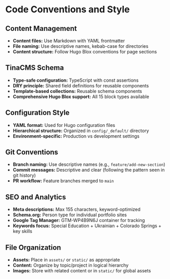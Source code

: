 # Code Conventions and Style

## Content Management
- **Content files:** Use Markdown with YAML frontmatter
- **File naming:** Use descriptive names, kebab-case for directories
- **Content structure:** Follow Hugo Blox conventions for page sections

## TinaCMS Schema
- **Type-safe configuration:** TypeScript with const assertions
- **DRY principle:** Shared field definitions for reusable components
- **Template-based collections:** Reusable schema components
- **Comprehensive Hugo Blox support:** All 15 block types available

## Configuration Style
- **YAML format:** Used for Hugo configuration files
- **Hierarchical structure:** Organized in `config/_default/` directory
- **Environment-specific:** Production vs development settings

## Git Conventions
- **Branch naming:** Use descriptive names (e.g., `feature/add-new-section`)
- **Commit messages:** Descriptive and clear (following the pattern seen in git history)
- **PR workflow:** Feature branches merged to `main`

## SEO and Analytics
- **Meta descriptions:** Max 155 characters, keyword-optimized
- **Schema.org:** Person type for individual portfolio sites
- **Google Tag Manager:** GTM-WP4B9N6J container for tracking
- **Keywords focus:** Special Education + Ukrainian + Colorado Springs + key skills

## File Organization
- **Assets:** Place in `assets/` or `static/` as appropriate
- **Content:** Organize by topic/project in logical hierarchy
- **Images:** Store with related content or in `static/` for global assets